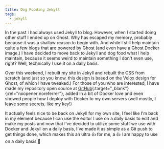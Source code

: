 ```yaml
---
title: Dog Fooding Jekyll
tags:
  - jekyll
---
```


In the past I had always used Jekyll to blog.  However, when I started doing other stuff I ended up on Ghost.  Why has escaped my memory, probably because it was a shallow reason to begin with. And while I still help maintain quite a few blogs that are powered by Ghost (and even have a Ghost Docker image.) I have decided to move back to Jekyll and dog food what I help maintain, because it seems weird to maintain something I don't even use, right?  Well, technically I use it on a daily basis.

Over this weekend, I rebuilt my site in Jekyll and rebuilt the CSS from scratch (and just so you know, this design is based on the Velox design for Ghost, of which I have tweaked.)  For those of you who are interested, I have made my repository open source at [GitHub](https://github.com/envygeeks/envygeeks.io){:target="_blank"}{:rel="noopener noreferrer"}, added in a bit of Docker love and even showed people how I deploy with Docker to my own servers (well mostly, I leave some secrets, like my key!)

It actually feels nice to be back on Jekyll for my own site, I feel like I'm back in my element because I can use the editor I use on a daily basis to edit and make my posts and now that I've decided to utilize some stuff we use with Docker and Jekyll on a daily basis, I've made it as simple as a Git push to get things done, which makes this an ultra :+1: for me, a :+1: I am happy to use on a daily basis :100:
